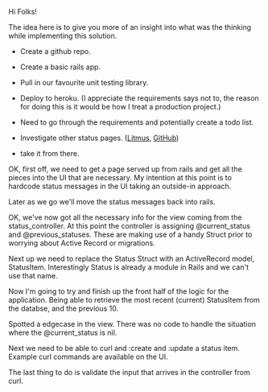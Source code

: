 Hi Folks!

The idea here is to give you more of an insight into what was the thinking while implementing this solution.

- Create a github repo.
- Create a basic rails app.
- Pull in our favourite unit testing library.
- Deploy to heroku. (I appreciate the requirements says not to, the reason for doing this is it would be how I treat a production project.)
- Need to go through the requirements and potentially create a todo list.
- Investigate other status pages. ([Litmus](https://status.litmus.com/), [GitHub](https://status.github.com/))

- take it from there.


OK, first off, we need to get a page served up from rails and get all the pieces into the UI that are necessary.
My intention at this point is to hardcode status messages in the UI taking an outside-in approach.

Later as we go we'll move the status messages back into rails.


OK, we've now got all the necessary info for the view coming from the status_controller. At this point the controller is assigning @current_status and @previous_statuses. These are making use of a handy Struct prior to worrying about Active Record or migrations.


Next up we need to replace the Status Struct with an ActiveRecord model, StatusItem.
Interestingly Status is already a module in Rails and we can't use that name.

Now I'm going to try and finish up the front half of the logic for the application.
Being able to retrieve the most recent (current) StatusItem from the databse, and the previous 10.


Spotted a edgecase in the view. There was no code to handle the situation where the @current_status is nil.

Next we need to be able to curl and :create and :update a status item.
Example curl commands are available on the UI.

The last thing to do is validate the input that arrives in the controller from curl.
